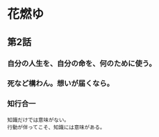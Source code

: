# 花燃ゆ

## 第2話

### 自分の人生を、自分の命を、何のために使う。

### 死など構わん。想いが届くなら。

### 知行合一
```
知識だけでは意味がない。
行動が伴ってこそ、知識には意味がある。
```

